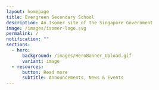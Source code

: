 ```yaml
---
layout: homepage
title: Evergreen Secondary School
description: An Isomer site of the Singapore Government
image: /images/isomer-logo.svg
permalink: /
notification: ""
sections:
  - hero:
      background: /images/HeroBanner_Upload.gif
      variant: image
  - resources:
      button: Read more
      subtitle: Announcements, News & Events
---
```

